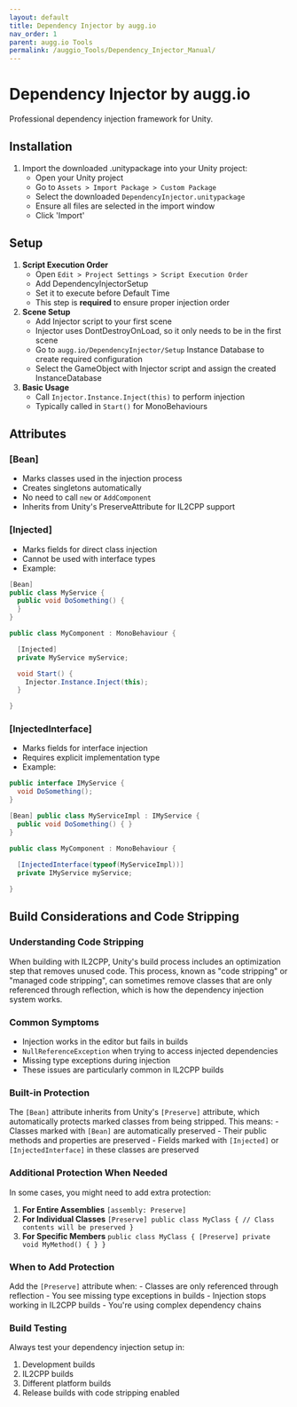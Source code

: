 ```yaml
---
layout: default
title: Dependency Injector by augg.io
nav_order: 1
parent: augg.io Tools
permalink: /auggio_Tools/Dependency_Injector_Manual/
---
```


# **Dependency Injector by augg.io**

Professional dependency injection framework for Unity.

## **Installation**

1. Import the downloaded .unitypackage into your Unity project:  
   * Open your Unity project  
   * Go to `Assets > Import Package > Custom Package` 
   * Select the downloaded `DependencyInjector.unitypackage`
   * Ensure all files are selected in the import window  
   * Click 'Import'

## **Setup**

1. **Script Execution Order**  
   * Open `Edit > Project Settings > Script Execution Order`
   * Add DependencyInjectorSetup  
   * Set it to execute before Default Time  
   * This step is **required** to ensure proper injection order  
2. **Scene Setup**  
   * Add Injector script to your first scene  
   * Injector uses DontDestroyOnLoad, so it only needs to be in the first scene  
   * Go to `augg.io/DependencyInjector/Setup` Instance Database to create required configuration  
   * Select the GameObject with Injector script and assign the created InstanceDatabase  
3. **Basic Usage**  
   * Call `Injector.Instance.Inject(this)` to perform injection  
   * Typically called in `Start()` for MonoBehaviours

## **Attributes**

### **[Bean]**

* Marks classes used in the injection process  
* Creates singletons automatically  
* No need to call `new` or `AddComponent`  
* Inherits from Unity's PreserveAttribute for IL2CPP support

### **[Injected]**

* Marks fields for direct class injection  
* Cannot be used with interface types  
* Example:

```csharp
[Bean]
public class MyService {
  public void DoSomething() {
  }
}

public class MyComponent : MonoBehaviour {

  [Injected]
  private MyService myService;

  void Start() {  
    Injector.Instance.Inject(this);  
  }

}
```

### **[InjectedInterface]**

* Marks fields for interface injection  
* Requires explicit implementation type  
* Example:

```csharp
public interface IMyService {
  void DoSomething();
}

[Bean] public class MyServiceImpl : IMyService {
  public void DoSomething() { }
}

public class MyComponent : MonoBehaviour {
  
  [InjectedInterface(typeof(MyServiceImpl))]
  private IMyService myService;

}
```

## **Build Considerations and Code Stripping**

### **Understanding Code Stripping**

When building with IL2CPP, Unity's build process includes an optimization step that removes unused code. This process, known as "code stripping" or "managed code stripping", can sometimes remove classes that are only referenced through reflection, which is how the dependency injection system works.

### **Common Symptoms**

* Injection works in the editor but fails in builds  
* `NullReferenceException` when trying to access injected dependencies  
* Missing type exceptions during injection  
* These issues are particularly common in IL2CPP builds

### **Built-in Protection**

The `[Bean]` attribute inherits from Unity's `[Preserve]` attribute, which automatically protects marked classes from being stripped. This means: - Classes marked with `[Bean]` are automatically preserved - Their public methods and properties are preserved - Fields marked with `[Injected]` or `[InjectedInterface]` in these classes are preserved

### **Additional Protection When Needed**

In some cases, you might need to add extra protection:

1. **For Entire Assemblies** `[assembly: Preserve]`  
2. **For Individual Classes** `[Preserve] public class MyClass { // Class contents will be preserved }`  
3. **For Specific Members** `public class MyClass { [Preserve] private void MyMethod() { } }`

### **When to Add Protection**

Add the `[Preserve]` attribute when: - Classes are only referenced through reflection - You see missing type exceptions in builds - Injection stops working in IL2CPP builds - You're using complex dependency chains

### **Build Testing**

Always test your dependency injection setup in: 

1. Development builds
2. IL2CPP builds
3. Different platform builds
4. Release builds with code stripping enabled

